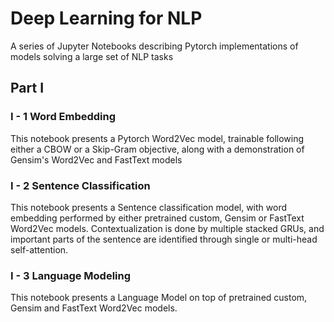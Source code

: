 # Deep Learning for NLP
A series of Jupyter Notebooks describing Pytorch implementations of models solving a large set of NLP tasks


## Part I 

### I - 1 Word Embedding 

This notebook presents a Pytorch Word2Vec model, trainable following either a CBOW or a Skip-Gram objective, along with a demonstration of Gensim's Word2Vec and FastText models

### I - 2 Sentence Classification

This notebook presents a Sentence classification model, with word embedding performed by either pretrained custom, Gensim or FastText Word2Vec models. Contextualization is done by multiple stacked GRUs, and important parts of the sentence are identified through single or multi-head self-attention.


### I - 3 Language Modeling

This notebook presents a Language Model on top of pretrained custom, Gensim and FastText Word2Vec models.
